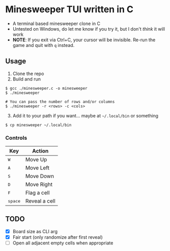 # Minesweeper TUI written in C
- A terminal based minesweeper clone in C
- Untested on Windows, do let me know if you try it, but I don't *think* it will work
- **NOTE**: If you exit via Ctrl+C, your cursor will be invisible. Re-run the game and quit with `q` instead.

## Usage
1. Clone the repo
2. Build and run
```console
$ gcc ./minesweeper.c -o minesweeper
$ ./minesweeper

# You can pass the number of rows and/or columns
$ ./minesweeper -r <rows> -c <cols>
```
3. Add it to your path if you want... maybe at `~/.local/bin` or something
```console
$ cp minesweeper ~/.local/bin
```

### Controls
| Key              | Action        |
| ---------------- | ------------- |
| <kbd>W</kbd>     | Move Up       |
| <kbd>A</kbd>     | Move Left     |
| <kbd>S</kbd>     | Move Down     |
| <kbd>D</kbd>     | Move Right    |
| <kbd>F</kbd>     | Flag a cell   |
| <kbd>space</kbd> | Reveal a cell |

## TODO
- [x] Board size as CLI arg
- [x] Fair start (only randomize after first reveal)
- [ ] Open all adjacent empty cells when appropriate
